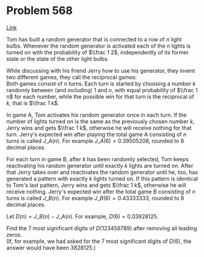 # Problem 568

[Link](https://projecteuler.net/problem=568)

Tom has built a random generator that is connected to a row of $n$ light bulbs. Whenever the random generator is activated each of the $n$ lights is turned on with the probability of $\\frac 1 2$, independently of its former state or the state of the other light bulbs.

While discussing with his friend Jerry how to use his generator, they invent two different games, they call the reciprocal games:  
Both games consist of $n$ turns. Each turn is started by choosing a number $k$ randomly between (and including) $1$ and $n$, with equal probability of $\\frac 1 n$ for each number, while the possible win for that turn is the reciprocal of $k$, that is $\\frac 1 k$.

In game A, Tom activates his random generator once in each turn. If the number of lights turned on is the same as the previously chosen number $k$, Jerry wins and gets $\\frac 1 k$, otherwise he will receive nothing for that turn. Jerry's expected win after playing the total game A consisting of $n$ turns is called $J\_A(n)$. For example $J\_A(6)=0.39505208$, rounded to $8$ decimal places.

For each turn in game B, after $k$ has been randomly selected, Tom keeps reactivating his random generator until exactly $k$ lights are turned on. After that Jerry takes over and reactivates the random generator until he, too, has generated a pattern with exactly $k$ lights turned on. If this pattern is identical to Tom's last pattern, Jerry wins and gets $\\frac 1 k$, otherwise he will receive nothing. Jerry's expected win after the total game B consisting of $n$ turns is called $J\_B(n)$. For example $J\_B(6)=0.43333333$, rounded to $8$ decimal places.

Let $D(n)=J\_B(n)−J\_A(n)$. For example, $D(6) = 0.03828125$.

Find the $7$ most significant digits of $D(123456789)$ after removing all leading zeros.  
(If, for example, we had asked for the $7$ most significant digits of $D(6)$, the answer would have been 3828125.)